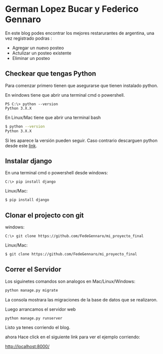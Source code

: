 # German Lopez Bucar y Federico Gennaro

En este blog podes encontrar los mejores restarurantes de argentina, una vez registrado podras : 

- Agregar un nuevo posteo
- Actulizar un posteo existente
- Eliminar un posteo

## Checkear que tengas Python

Para comenzar primero tienen que asegurarse que tienen instalado python.

En windows tiene que abrir una terminal cmd o powershell.

```PS
PS C:\> python --version
Python 3.X.X 
```

En Linux/Mac tiene que abrir una terminal bash

```bash
$ python --version
Python 3.X.X 
```

Si les aparece la versión pueden seguir. Caso contrario descarguen python desde este [link](https://www.python.org/downloads/).

## Instalar django

En una terminal cmd o powershell desde windows:

```PS
C:\> pip install django
```

Linux/Mac:

```bash
$ pip install django
```

## Clonar el projecto con git

windows:

```PS
C:\> git clone https://github.com/FedeGennaro/mi_proyecto_final
```

Linux/Mac:
```bash
$ git clone https://github.com/FedeGennaro/mi_proyecto_final
```

## Correr el Servidor

Los siguinetes comandos son analogos en Mac/Linux/Windows:

```bash
python manage.py migrate
```
La consola mostrara las migraciones de la base de datos que se realizaron.

Luego arrancamos el servidor web

```bash
python manage.py runserver
```
Listo ya tenes corriendo el blog.

ahora Hace click en el siguiente link para ver el ejemplo corriendo: 

[http://localhost:8000/](http://localhost:8000/)